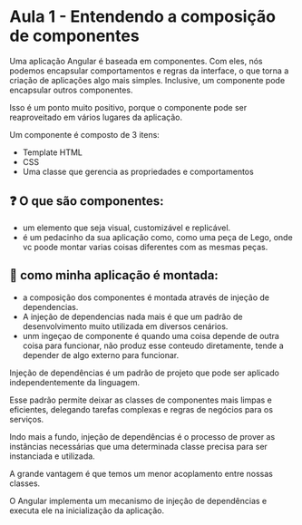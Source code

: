 # Aula 1 - Entendendo a composição de componentes
Uma aplicação Angular é baseada em componentes. Com eles, nós podemos encapsular comportamentos e regras da interface, o que torna a criação de aplicações algo mais simples. Inclusive, um componente pode encapsular outros componentes.

Isso é um ponto muito positivo, porque o componente pode ser reaproveitado em vários lugares da aplicação.

Um componente é composto de 3 itens:

- Template HTML
- CSS
- Uma classe que gerencia as propriedades e comportamentos

## :question: O que são componentes:
- um elemento que seja visual, customizável e replicável.
- é um pedacinho da sua aplicação como, como uma peça de Lego, onde vc poode montar varias coisas diferentes com as mesmas peças.


## :syringe: como minha aplicação é montada:
- a composição dos componentes é montada através de injeção de dependencias.
- A injeção de dependencias nada mais é que um padrão de desenvolvimento muito utilizada em diversos cenários.
- unm ingeçao de componente é quando uma coisa  depende de outra coisa para funcionar, não produz esse conteudo diretamente, tende a depender de algo externo para funcionar.

Injeção de dependências é um padrão de projeto que pode ser aplicado independentemente da linguagem.

Esse padrão permite deixar as classes de componentes mais limpas e eficientes, delegando tarefas complexas e regras de negócios para os serviços.

Indo mais a fundo, injeção de dependências é o processo de prover as instâncias necessárias que uma determinada classe precisa para ser instanciada e utilizada.

A grande vantagem é que temos um menor acoplamento entre nossas classes.

O Angular implementa um mecanismo de injeção de dependências e executa ele na inicialização da aplicação.
